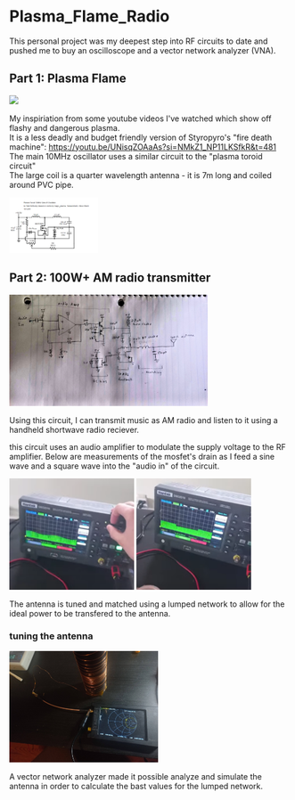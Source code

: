 # Plasma_Flame_Radio


This personal project was my deepest step into RF circuits to date and pushed me to buy an oscilloscope and a vector network analyzer (VNA).


## Part 1: Plasma Flame  
<img src=".\Media\plasma flame.gif" height="200"  />  

My inspiriation from some youtube videos I've watched which show off flashy and dangerous plasma.  
It is a less deadly and budget friendly version of Styropyro's "fire death machine": https://youtu.be/UNisqZOAaAs?si=NMkZ1_NP11LKSfkR&t=481  
The main 10MHz oscillator uses a similar circuit to the "plasma toroid circuit"  
The large coil is a quarter wavelength antenna - it is 7m long and coiled around PVC pipe.  

<img src=".\Media\10MHz oscilator circuit.png" height="100"  />  

## Part 2: 100W+ AM radio transmitter  
<img src=".\Media\radio circuit.jpg" height="200"  />  

Using this circuit, I can transmit music as AM radio and listen to it using a handheld shortwave radio reciever.  

this circuit uses an audio amplifier to modulate the supply voltage to the RF amplifier. Below are measurements of the mosfet's drain as I feed a sine wave and a square wave into the "audio in" of the circuit.

<img src=".\Media\AM sine.png" height="200"  />   <img src=".\Media\AM square.png" height="200"  />  

The antenna is tuned and matched using a lumped network to allow for the ideal power to be transfered to the antenna.

### tuning the antenna 

<img src=".\Media\plasma candle antenna vna.jpg" height="200"  />   

A vector network analyzer made it possible analyze and simulate the antenna in order to calculate the bast values for the lumped network.